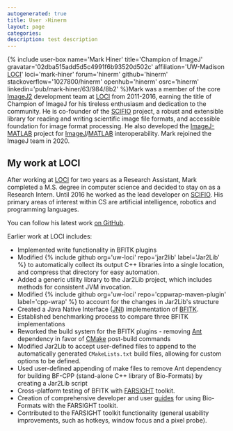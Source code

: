 ```yaml
---
autogenerated: true
title: User ›Hinerm
layout: page
categories: 
description: test description
---
```


{% include user-box name='Mark Hiner' title='Champion of ImageJ' gravatar='02dba515add5d5c4991f6b93520d502c' affiliation='UW-Madison [LOCI](LOCI)' loci='mark-hiner' forum='hinerm' github='hinerm' stackoverflow='1027800/hinerm' openhub='hinerm' osrc='hinerm' linkedin='pub/mark-hiner/63/984/8b2' %}Mark was a member of the core [ImageJ2](ImageJ2) development team at [LOCI](LOCI) from 2011-2016, earning the title of Champion of ImageJ for his tireless enthusiasm and dedication to the community. He is co-founder of the [SCIFIO](SCIFIO) project, a robust and extensible library for reading and writing scientific image file formats, and accessible foundation for image format processing. He also developed the [ImageJ-MATLAB](ImageJ-MATLAB) project for [ImageJ](ImageJ)/[MATLAB](MATLAB) interoperability. Mark rejoined the ImageJ team in 2020.

My work at LOCI
---------------

After working at [LOCI](LOCI) for two years as a Research Assistant, Mark completed a M.S. degree in computer science and decided to stay on as a Research Intern. Until 2016 he worked as the lead developer on [SCIFIO](SCIFIO). His primary areas of interest within CS are artificial intelligence, robotics and programming languages.

You can follow his latest work [on GitHub](https://github.com/hinerm).

Earlier work at LOCI includes:

-   Implemented write functionality in BFITK plugins
-   Modified {% include github org='uw-loci' repo='jar2lib' label='Jar2Lib' %} to automatically collect its output C++ libraries into a single location, and compress that directory for easy automation.
-   Added a generic utility library to the Jar2Lib project, which includes methods for consistent JVM invocation.
-   Modified {% include github org='uw-loci' repo='cppwrap-maven-plugin' label='cpp-wrap' %} to account for the changes in Jar2Lib's structure
-   Created a Java Native Interface ([JNI](http://java.sun.com/developer/onlineTraining/Programming/JDCBook/jni.html)) implementation of [BFITK](http://www.loci.wisc.edu/bio-formats/itk).
-   Established benchmarking process to compare three BFITK implementations
-   Reworked the build system for the BFITK plugins - removing [Ant](http://ant.apache.org/) dependency in favor of [CMake](http://www.cmake.org/) post-build commands
-   Modified Jar2Lib to accept user-defined files to append to the automatically generated `CMakeLists.txt` build files, allowing for custom options to be defined.
-   Used user-defined appending of make files to remove Ant dependency for building BF-CPP (stand-alone C++ library of Bio-Formats) by creating a Jar2Lib script
-   Cross-platform testing of BFITK with [FARSIGHT](http://www.farsight-toolkit.org/) toolkit.
-   Creation of comprehensive developer and user [guides](http://www.farsight-toolkit.org/wiki/FARSIGHT_Tutorials/Building_Software/Bio-Formats) for using Bio-Formats with the FARSIGHT toolkit.
-   Contributed to the FARSIGHT toolkit functionality (general usability improvements, such as hotkeys, window focus and a pixel probe).
